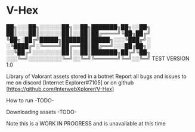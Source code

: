 # V-Hex

██╗░░░██╗░░░░░░██╗░░██╗███████╗██╗░░██╗
██║░░░██║░░░░░░██║░░██║██╔════╝╚██╗██╔╝
╚██╗░██╔╝█████╗███████║█████╗░░░╚███╔╝░
░╚████╔╝░╚════╝██╔══██║██╔══╝░░░██╔██╗░
░░╚██╔╝░░░░░░░░██║░░██║███████╗██╔╝╚██╗
░░░╚═╝░░░░░░░░░╚═╝░░╚═╝╚══════╝╚═╝░░╚═╝
TEST VERSION 1.0

Library of Valorant assets stored in a botnet
Report all bugs and issues to me on discord
[Internet Explorer#7105] or on github
[https://github.com/InterwebXplorer/V-Hex]

How to run
-TODO-

Downloading assets
-TODO-

Note this is a WORK IN PROGRESS and is unavailable at this time
